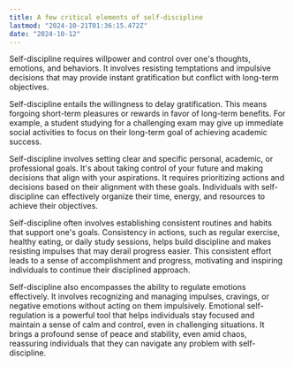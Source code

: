 ```yaml
---
title: A few critical elements of self-discipline
lastmod: "2024-10-21T01:36:15.472Z"
date: "2024-10-12"
---
```


Self-discipline requires willpower and control over one's thoughts, emotions, and behaviors. It involves resisting temptations and impulsive decisions that may provide instant gratification but conflict with long-term objectives.

Self-discipline entails the willingness to delay gratification. This means forgoing short-term pleasures or rewards in favor of long-term benefits. For example, a student studying for a challenging exam may give up immediate social activities to focus on their long-term goal of achieving academic success.

Self-discipline involves setting clear and specific personal, academic, or professional goals. It's about taking control of your future and making decisions that align with your aspirations. It requires prioritizing actions and decisions based on their alignment with these goals. Individuals with self-discipline can effectively organize their time, energy, and resources to achieve their objectives.

Self-discipline often involves establishing consistent routines and habits that support one's goals. Consistency in actions, such as regular exercise, healthy eating, or daily study sessions, helps build discipline and makes resisting impulses that may derail progress easier. This consistent effort leads to a sense of accomplishment and progress, motivating and inspiring individuals to continue their disciplined approach.

Self-discipline also encompasses the ability to regulate emotions effectively. It involves recognizing and managing impulses, cravings, or negative emotions without acting on them impulsively. Emotional self-regulation is a powerful tool that helps individuals stay focused and maintain a sense of calm and control, even in challenging situations. It brings a profound sense of peace and stability, even amid chaos, reassuring individuals that they can navigate any problem with self-discipline.
